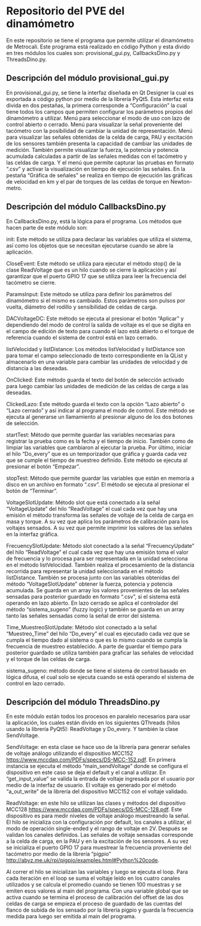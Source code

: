 # Repositorio del PVE del dinamómetro
En este repositorio se tiene el programa que permite utilizar el dinamómetro de Metrocali. Este programa está realizado en código Python y esta divido en tres módulos los cuales son: provisional_gui.py, CallbacksDino.py y ThreadsDino.py.  

## Descripción del módulo provisional_gui.py 
En provisional_gui.py, se tiene la interfaz diseñada en Qt Designer la cual es exportada a código python por medio de la librería PyQt5. Esta interfaz esta divida en dos pestañas, la primera corresponde a “Configuración” la cual tiene todos los campos que permiten configurar los parámetros propios del dinamómetro a utilizar. Menú para seleccionar el modo de uso con lazo de control abierto o cerrado. Menú para visualizar la señal proveniente del tacómetro con la posibilidad de cambiar la unidad de representación. Menú para visualizar las señales obtenidas de la celda de carga, PAU y excitación de los sensores también presenta la capacidad de cambiar las unidades de medición. También permite visualizar la fuerza, la potencia y potencia acumulada calculadas a partir de las señales medidas con el tacómetro y las celdas de carga. Y el menú que permite capturar las pruebas en formato “.csv” y activar la visualización en tiempo de ejecución las señales. En la pestaña “Gráfica de señales” se realiza en tiempo de ejecución las gráficas de velocidad en km y el par de torques de las celdas de torque en Newton-metro.

## Descripción del módulo CallbacksDino.py 

En CallbacksDino.py, está la lógica para el programa. Los métodos que hacen parte de este módulo son: 

init: Este método se utiliza para declarar las variables que utiliza el sistema, así como los objetos que se necesitan ejecutarse cuando se abre la aplicación. 

CloseEvent: Este método se utiliza para ejecutar el método stop() de la clase ReadVoltage que es un hilo cuando se cierre la aplicación y así garantizar que el puerto GPIO 17 que se utiliza para leer la frecuencia del tacómetro se cierre. 

ParamsInput: Este método se utiliza para definir los parámetros del dinamómetro si el mismo es cambiado. Estos parámetros son pulsos por vuelta, diámetro del rodillo y sensibilidad de celdas de carga. 

DACVoltageDC: Este método se ejecuta al presionar el botón “Aplicar” y dependiendo del modo de control la salida de voltaje es el que se digita en el campo de edición de texto para cuando el lazo está abierto o el torque de referencia cuando el sistema de control está en lazo cerrado. 

listVelocidad  y listDistance: Los métodos listVelocidad  y listDistance son para tomar el campo seleccionado de texto correspondiente en la QList y almacenarlo en una variable para cambiar las unidades de velocidad y de distancia a las deseadas. 

OnClicked: Este método guarda el texto del botón de selección activado para luego cambiar las unidades de medición de las celdas de carga a las deseadas. 

ClickedLazo: Este método guarda el texto con la opción “Lazo abierto” o “Lazo cerrado” y así indicar al programa el modo de control. Este método se ejecuta al generarse un llamamiento al presionar alguno de los dos botones de selección. 

startTest: Método que permite guardar las variables necesarias para registrar la prueba como es la fecha y el tiempo de inicio. También como de limpiar las variables que cambiaron al ejecutar la prueba. Por último, iniciar el hilo  “Do_every” que es un temporizador que gráfica y guarda cada vez que se cumple el tiempo de muestreo definido. Este método se ejecuta al presionar el botón “Empezar”. 

stopTest: Método que permite guardar las variables que están en memoria a disco en un archivo en formato “.csv”. El método se ejecuta al presionar el botón de “Terminar”. 

VoltageSlotUpdate: Método slot que está conectado a la señal “VoltageUpdate” del hilo “ReadVoltage”  el cual cada vez que hay una emisión el método transforma las señales de voltaje de la celda de carga en masa y torque. A su vez que aplica los parámetros de calibración para los voltajes sensados. A su vez que permite imprimir los valores de las señales en la interfaz gráfica. 

FrecuencySlotUpdate: Método slot conectado a la señal “FrecuencyUpdate” del hilo “ReadVoltage” el cual cada vez que hay una emisión toma el valor de frecuencia y lo procesa para ser representada en la unidad selecciona en el método listVelocidad. También realiza el procesamiento de la distancia recorrida para representar la unidad seleccionada en el método listDistance. También se procesa junto con las variables obtenidas del método “VoltageSlotUpdate” obtener la fuerza, potencia y potencia acumulada. Se guarda en un array los valores provenientes de las señales sensadas para posterior guardado en formato “.csv”, si el sistema está operando en lazo abierto. En lazo cerrado se aplica el controlador del método “sistema_sugeno” (fuzzy logic) y también se guarda en un array tanto las señales sensadas como la señal de error del sistema.  

Time_MuestreoSlotUpdate: Método slot conectado a la señal “Muestreo_Time” del hilo “Do_every” el cual es ejecutado cada vez que se cumpla el tiempo dado al sistema o que es lo mismo cuando se cumpla la frecuencia de muestreo establecido. A parte de guardar el tiempo para posterior guardado se utiliza también para graficar las señales de velocidad y el torque de las celdas de carga. 

sistema_sugeno: método donde se tiene el sistema de control basado en lógica difusa, el cual solo se ejecuta cuando se está operando el sistema de control en lazo cerrado. 

## Descripción del módulo ThreadsDino.py 
En este módulo están todos los procesos en paralelo necesarios para usar la aplicación, los cuales están divido en los siguientes QThreads (hilos usando la librería PyQt5): ReadVoltage y Do_every. Y también la clase SendVoltage. 

SendVoltage: en esta clase se hace uso de la librería para generar señales de voltaje análogo utilizando el dispositivo MCC152 https://www.mccdaq.com/PDFs/specs/DS-MCC-152.pdf. En primera instancia se ejecuta el método “main_sendVoltage” donde se configura el dispositivo en este caso se deja el default y el canal a utilizar. En “get_input_value” se valida la entrada de voltaje ingresada por el usuario por medio de la interfaz de usuario. El voltaje es generado por el método “a_out_write” de la librería del dispositivo MCC152 con el voltaje validado.

ReadVoltage: en este hilo se utilizan las clases y métodos del dispositivo MCC128 https://www.mccdaq.com/PDFs/specs/DS-MCC-128.pdf. Este dispositivo es para medir niveles de voltaje análogo muestreando la señal. El hilo se inicializa con la configuración por default, los canales a utilizar, el modo de operación single-ended y el rango de voltaje en 2V. Después se validan los canales definidos. Las señales de voltaje sensadas corresponde a la celda de carga, en la PAU y en la excitación de los sensores. A su vez se inicializa el puerto GPIO 17 para muestrear la frecuencia proveniente del tacómetro por medio de la librería “pigpio” http://abyz.me.uk/rpi/pigpio/examples.html#Python%20code.  

Al correr el hilo se inicializan las variables y luego se ejecuta el loop. Para cada iteración en el loop se suma el voltaje leído en los cuatro canales utilizados y se calcula el promedio cuando se tienen 100 muestras y se emiten esos valores al main del programa. Con una variable global que se activa cuando se termina el proceso de calibración del offset de las dos celdas de carga se empieza el proceso de guardado de las cuentas del flanco de subida de los sensado por la librería pigpio y guarda la frecuencia medida para luego ser emitida al main del programa. 
